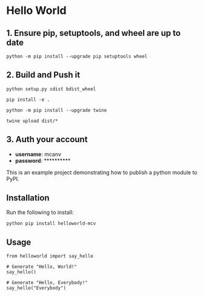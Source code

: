 # Hello World

## 1. Ensure pip, setuptools, and wheel are up to date
```
python -m pip install --upgrade pip setuptools wheel
```
## 2. Build and Push it
```
python setup.py sdist bdist_wheel
```
```
pip install -e .
```
```
python -m pip install --upgrade twine
```

```
twine upload dist/*
```
## 3. Auth your account
- **username**: mcanv
- **password**: **********



This is an example project demonstrating how to publish a python module to PyPI.

## Installation

Run the following to install:

```
python pip install helloworld-mcv
```

## Usage

```
from helloworld import say_hello

# Generate "Hello, World!"
say_hello()

# Generate "Hello, Everybody!"
say_hello("Everybody")
```